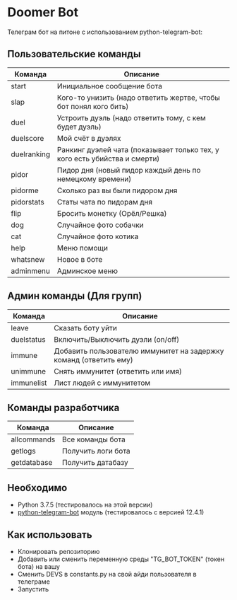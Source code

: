 # Doomer Bot

Телеграм бот на питоне с использованием python-telegram-bot:

## Пользовательские команды

| Команда     | Описание                                                                   |
| ----------- | -------------------------------------------------------------------------- |
| start       | Инициальное сообщение бота                                                 |
| slap        | Кого-то унизить (надо ответить жертве, чтобы бот понял кого бить)          |
| duel        | Устроить дуэль (надо ответить тому, с кем будет дуэль)                     |
| duelscore   | Мой счёт в дуэлях                                                          |
| duelranking | Ранкинг дуэлей чата (показывает только тех, у кого есть убийства и смерти) |
| pidor       | Пидор дня (новый пидор каждый день по немецкому времени)                   |
| pidorme     | Сколько раз вы были пидором дня                                            |
| pidorstats  | Статы чата по пидорам дня                                                  |
| flip        | Бросить монетку (Орёл/Решка)                                               |
| dog         | Случайное фото собачки                                                     |
| cat         | Случайное фото котика                                                      |
| help        | Меню помощи                                                                |
| whatsnew    | Новое в боте                                                               |
| adminmenu   | Админское меню                                                             |

## Админ команды (Для групп)

| Команда    | Описание                                                          |
| ---------- | ----------------------------------------------------------------- |
| leave      | Сказать боту уйти                                                 |
| duelstatus | Включить/Выключить дуэли (on/off)                                 |
| immune     | Добавить пользователю иммунитет на задержку команд (ответить ему) |
| unimmune   | Снять иммунитет (ответить или имя)                                |
| immunelist | Лист людей с иммунитетом                                          |

## Команды разработчика

| Команда     | Описание           |
| ----------- | ------------------ |
| allcommands | Все команды бота   |
| getlogs     | Получить логи бота |
| getdatabase | Получить датабазу  |

## Необходимо

* Python 3.7.5 (тестировалось на этой версии)
* [python-telegram-bot](https://github.com/leandrotoledo/python-telegram-bot) модуль (тестировалось с версией 12.4.1)

## Как использовать

* Клонировать репозиторию
* Добавить или сменить переменную среды "TG_BOT_TOKEN" (токен бота) на вашу
* Сменить DEVS в constants.py на свой айди пользователя в телеграме
* Запустить
